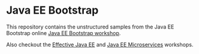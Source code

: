 # Java EE Bootstrap

This repository contains the unstructured samples from the Java EE Bootstrap online 
[Java EE Bootstrap workshop](http://javaeebootstrap.com). 

Also checkout the [Effective Java EE](http://effectivejavaee.com/) and [Java EE Microservices](http://javaeemicro.services) workshops.


